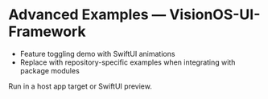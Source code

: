 # Advanced Examples — VisionOS-UI-Framework

- Feature toggling demo with SwiftUI animations
- Replace with repository-specific examples when integrating with package modules

Run in a host app target or SwiftUI preview.
